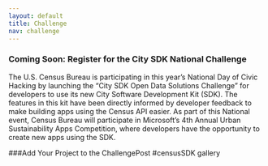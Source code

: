 ```yaml
---
layout: default
title: Challenge
nav: challenge
---
```

### Coming Soon: Register for the City SDK National Challenge
The U.S. Census Bureau is participating in this year’s National Day of Civic Hacking by launching the “City SDK Open Data Solutions Challenge” for developers to use its new City Software Development Kit (SDK). The features in this kit have been directly informed by developer feedback to make building apps using the Census API easier. As part of this National event, Census Bureau will participate in Microsoft’s  4th Annual Urban Sustainability Apps Competition, where developers have the opportunity to create new apps using the SDK.

###Add Your Project to the ChallengePost #censusSDK gallery
<a href="http://challengepost.com/software/built-with/censussdk">




